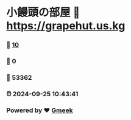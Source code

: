 # 小饅頭の部屋 :link: https://grapehut.us.kg 
### :page_facing_up: [10](https://grapehut.us.kg/tag.html) 
### :speech_balloon: 0 
### :hibiscus: 53362 
### :alarm_clock: 2024-09-25 10:43:41 
### Powered by :heart: [Gmeek](https://github.com/Meekdai/Gmeek)
